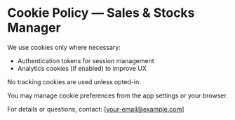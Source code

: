 # Cookie Policy — Sales & Stocks Manager

We use cookies only where necessary:
- Authentication tokens for session management
- Analytics cookies (if enabled) to improve UX

No tracking cookies are used unless opted-in.

You may manage cookie preferences from the app settings or your browser.

For details or questions, contact: [your-email@example.com]
